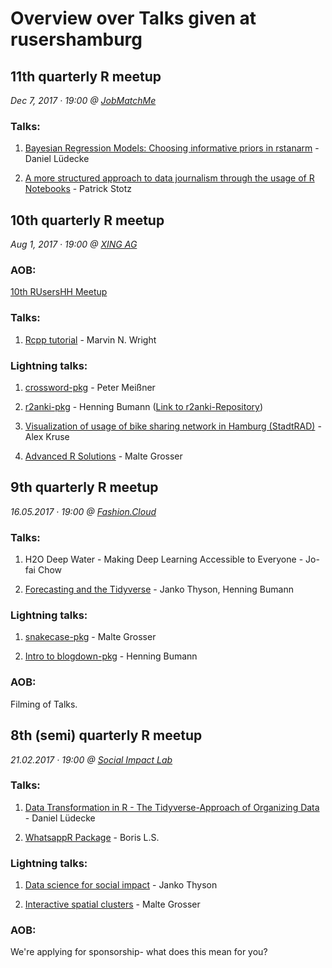 # Overview over Talks given at rusershamburg

## 11th quarterly R meetup

*Dec 7, 2017 · 19:00 @ [JobMatchMe](https://www.jobmatch.me/)*

### Talks:

1. [Bayesian Regression Models: Choosing informative priors in rstanarm](https://strengejacke.wordpress.com/2017/12/08/bayesian-regression-modelling-in-r-choosing-informative-priors-in-rstanarm-rstats/) - Daniel Lüdecke

2. [A more structured approach to data journalism through the usage of R Notebooks](https://github.com/PatrickStotz/2017.12_data_journalism_R_Notebooks/blob/master/2017.12%20-%20DDJ%20and%20R%20Notebooks.pdf) - Patrick Stotz


## 10th quarterly R meetup

*Aug 1, 2017 · 19:00 @ [XING AG](http://xing.com)*

### AOB:

[10th RUsersHH Meetup](https://github.com/rusershamburg/meetup-10/blob/master/RUsersHH10thMeetup.pdf)

### Talks:

1. [Rcpp tutorial](https://github.com/mnwright/Rcpp-tutorial) - Marvin N. Wright

### Lightning talks:

1. [crossword-pkg](https://github.com/petermeissner/crossword) - Peter Meißner

2. [r2anki-pkg](https://github.com/rusershamburg/meetup-repo/blob/master/meetup-10/r2anki_presentation.pdf) - Henning Bumann ([Link to r2anki-Repository](https://github.com/henningsway/r2anki))

3. [Visualization of usage of bike sharing network in Hamburg (StadtRAD)](https://github.com/kruse-alex/bike_sharing) - Alex Kruse 

4. [Advanced R Solutions](https://github.com/rusershamburg/meetup-repo/blob/master/meetup-10/AdvancedRSolutions_LightningTalk_UseR2017.pdf) - Malte Grosser


## 9th quarterly R meetup

*16.05.2017 · 19:00 @ [Fashion.Cloud](http://fashion.cloud)*

### Talks:

1. H2O Deep Water - Making Deep Learning Accessible to Everyone - Jo-fai Chow

2. [Forecasting and the Tidyverse](https://github.com/henningsway/tidyforecast) - Janko Thyson, Henning Bumann

### Lightning talks:

1. [snakecase-pkg](https://github.com/rusershamburg/meetup-repo/blob/master/meetup-09/20170516_snakecase_pkg.pdf) - Malte Grosser

2. [Intro to blogdown-pkg](https://github.com/henningsway/Tokyo.R) - Henning Bumann

### AOB:

Filming of Talks.


## 8th (semi) quarterly R meetup

*21.02.2017 · 19:00 @ [Social Impact Lab](http://hamburg.socialimpactlab.eu/kontakt)*

### Talks:

1. [Data Transformation in R - The Tidyverse-Approach of Organizing Data](https://github.com/rusershamburg/meetup-repo/blob/master/meetup-08/20170221_data_transformation_and_exploration.pdf) - Daniel Lüdecke

2. [WhatsappR Package](https://github.com/rusershamburg/meetup-8/blob/master/20170221_WhatsAppR_package.pdf) - Boris L.S.

### Lightning talks:

1. [Data science for social impact](https://github.com/rusershamburg/meetup-8/blob/master/20170221_data_science_for_social_impact.pdf) - Janko Thyson

2. [Interactive spatial clusters](https://github.com/rusershamburg/meetup-8/blob/master/20170221_interactive_spatial_clusters.pdf) - Malte Grosser

### AOB:

We're applying for sponsorship- what does this mean for you?
